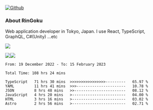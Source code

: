 [![Github](https://img.shields.io/github/followers/RinGoku?label=Follow&style=social)](https://github.com/RinGoku)

### About RinGoku
Web application developer in Tokyo, Japan.
I use React, TypeScript, GraphQL, C#(Unity) ...etc

![](https://github-profile-summary-cards.vercel.app/api/cards/profile-details?username=RinGoku&theme=default)

![](https://github-profile-summary-cards.vercel.app/api/cards/repos-per-language?username=RinGoku&theme=default)![](https://github-profile-summary-cards.vercel.app/api/cards/stats?username=RinGoku&theme=default)

<!--START_SECTION:waka-->

```text
From: 19 December 2022 - To: 15 February 2023

Total Time: 108 hrs 24 mins

TypeScript   71 hrs 30 mins  >>>>>>>>>>>>>>>>---------   65.97 %
YAML         11 hrs 41 mins  >>>----------------------   10.78 %
JSON         8 hrs 48 mins   >>-----------------------   08.12 %
JavaScript   4 hrs 20 mins   >------------------------   04.00 %
HTML         3 hrs 16 mins   >------------------------   03.02 %
Astro        2 hrs 56 mins   >------------------------   02.71 %
```

<!--END_SECTION:waka-->
